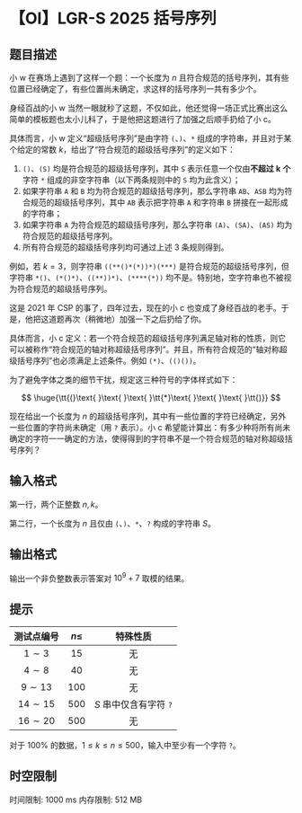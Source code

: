 # 【OI】LGR-S 2025 括号序列

## 题目描述

小 w 在赛场上遇到了这样一个题：一个长度为 $n$ 且符合规范的括号序列，其有些位置已经确定了，有些位置尚未确定，求这样的括号序列一共有多少个。

身经百战的小 w 当然一眼就秒了这题，不仅如此，他还觉得一场正式比赛出这么简单的模板题也太小儿科了，于是他把这题进行了加强之后顺手扔给了小 c。

具体而言，小 w 定义“超级括号序列”是由字符 `(`、`)`、`*` 组成的字符串，并且对于某个给定的常数 $k$，给出了“符合规范的超级括号序列”的定义如下：

1. `()`、`(S)` 均是符合规范的超级括号序列，其中 `S` 表示任意一个仅由**不超过** $\bm{k}$ **个**字符 `*` 组成的非空字符串（以下两条规则中的 `S` 均为此含义）；
2. 如果字符串 `A` 和 `B` 均为符合规范的超级括号序列，那么字符串 `AB`、`ASB` 均为符合规范的超级括号序列，其中 `AB` 表示把字符串 `A` 和字符串 `B` 拼接在一起形成的字符串；
3. 如果字符串 `A` 为符合规范的超级括号序列，那么字符串 `(A)`、`(SA)`、`(AS)` 均为符合规范的超级括号序列。
4. 所有符合规范的超级括号序列均可通过上述 3 条规则得到。

例如，若 $k = 3$，则字符串 `((**()*(*))*)(***)` 是符合规范的超级括号序列，但字符串 `*()`、`(*()*)`、`((**))*)`、`(****(*))` 均不是。特别地，空字符串也不被视为符合规范的超级括号序列。

这是 2021 年 CSP 的事了，四年过去，现在的小 c 也变成了身经百战的老手。于是，他把这道题再次（稍微地）加强一下之后扔给了你。

具体而言，小 c 定义：若一个符合规范的超级括号序列满足轴对称的性质，则它可以被称作“符合规范的轴对称超级括号序列”。并且，所有符合规范的“轴对称超级括号序列”也必须满足上述条件。例如 `(*)`、`(()())`。

为了避免字体之类的细节干扰，规定这三种符号的字体样式如下：

$$
\huge{\tt{(}\text{ }\text{ }\text{ }\tt{*}\text{ }\text{ }\text{ }\tt{)}}
$$

现在给出一个长度为 $n$ 的超级括号序列，其中有一些位置的字符已经确定，另外一些位置的字符尚未确定（用 `?` 表示）。小 c 希望能计算出：有多少种将所有尚未确定的字符一一确定的方法，使得得到的字符串不是一个符合规范的轴对称超级括号序列？

## 输入格式


第一行，两个正整数 $n, k$。

第二行，一个长度为 $n$ 且仅由 `(`、`)`、`*`、`?` 构成的字符串 $S$。

## 输出格式


输出一个非负整数表示答案对 ${10}^9 + 7$ 取模的结果。



## 提示

| 测试点编号 | $n \le$ | 特殊性质 |
|:-:|:-:|:-:|
| $1 \sim 3$ | $15$ | 无 |
| $4 \sim 8$ | $40$ | 无 |
| $9 \sim 13$ | $100$ | 无 |
| $14 \sim 15$ | $500$ | $S$ 串中仅含有字符 `?` |
| $16 \sim 20$ | $500$ | 无 |

对于 $100 \%$ 的数据，$1 \le k \le n \le 500$，输入中至少有一个字符 `?`。

## 时空限制

时间限制: 1000 ms
内存限制: 512 MB
